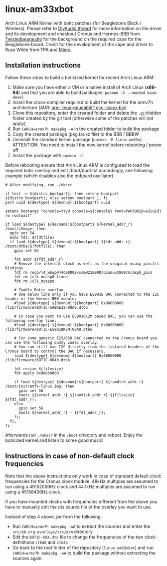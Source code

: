 # linux-am33xbot
Arch Linux ARM Kernel with botic patches (for Beaglebone Black / Wireless). Please refer to [DiyAudio thread](https://www.diyaudio.com/forums/twisted-pear/258254-support-botic-linux-driver.html) for more information on the driver and its development and checkout Cronus and Hermes-BBB from [Twistedpearaudio](http://twistedpearaudio.com/landing.aspx) for the background on the required cape for the Beaglebone board. Credit for the development of the cape and driver to Russ White from TPA and [Miero](https://github.com/miero).

## Installation instructions
Follow these steps to build a boticized kernel for recent Arch Linux ARM:

1. Make sure you have either a VM or a native install of Arch Linux (**x86-64**) and that you are able to build packages: `pacman -S --needed base-devel`
2. Install the cross-compiler required to build the kernel for the armv7h architecture (AUR: [arm-linux-gnueabihf-gcc-linaro-bin](https://aur.archlinux.org/packages/arm-linux-gnueabihf-gcc-linaro-bin/))
3. Clone this repository, enter the created folder and delete the `.git`hidden folder created by the git tool (otherwise some of the patches will not apply)
4. Run `CARCH=armv7h makepkg -A` in the created folder to build the package
5. Copy the created package (pkg.tar.xz file) to the BBB / BBBW
6. Uninstall the standard kernel package (`pacman -R linux-am33x`). ATTENTION: You need to install the new kernel before rebooting / power off
7. Install the package with `pacman -U`

Before rebooting ensure that Arch Linux ARM is configured to load the required botic overlay and edit /boot/boot.txt accordingly, see following example (which disables also the onboard oscillator):
```
# After modifying, run ./mkscr

if test -n ${distro_bootpart}; then setenv bootpart ${distro_bootpart}; else setenv bootpart 1; fi
part uuid ${devtype} ${devnum}:${bootpart} uuid

setenv bootargs "console=tty0 console=${console} root=PARTUUID=${uuid} rw rootwait"

if load ${devtype} ${devnum}:${bootpart} ${kernel_addr_r} /boot/zImage; then
  gpio set 54
  echo fdt: ${fdtfile}
  if load ${devtype} ${devnum}:${bootpart} ${fdt_addr_r} /boot/dtbs/${fdtfile}; then
    gpio set 55

    fdt addr ${fdt_addr_r}
    # Remove the internal clock as well as the original mcasp pinctrl bindings
    fdt rm /ocp/l4_wkup@44c00000/scm@210000/pinmux@800/mcasp0_pins
    fdt rm /clk_mcasp0_fixed
    fdt rm /clk_mcasp0
    
    # Enable Botic overlay
    # Use below line only if you have ES9018 DAC connected to the I2C header of the Hermes-BBB module:
    #load ${devtype} ${devnum}:${bootpart} 0x88060000 /lib/firmware/BOTIC-SABRE32-00A0.dtbo
    
    # In case you want to use ES9018K2M based DAC, you can use the following overlay line:
    #load ${devtype} ${devnum}:${bootpart} 0x88060000 /lib/firmware/BOTIC-ES9018K2M-00A0.dtbo
    
    # For some generic I2S/DSD DAC connected to the Cronus board you can use the following dummy codec overlay.
    # You can still use I2C directly from the isolated headers of the Cronus board to control the DAC if necessary.
    load ${devtype} ${devnum}:${bootpart} 0x88060000 /lib/firmware/BOTIC-00A0.dtbo
    
    fdt resize ${filesize}
    fdt apply 0x88060000
    
    if load ${devtype} ${devnum}:${bootpart} ${ramdisk_addr_r} /boot/initramfs-linux.img; then
      gpio set 56
      bootz ${kernel_addr_r} ${ramdisk_addr_r}:${filesize} ${fdt_addr_r};
    else
      gpio set 56
      bootz ${kernel_addr_r} - ${fdt_addr_r};
    fi;
  fi;
fi
```

Afterwards run `./mkscr` in the `/boot` directory and reboot. Enjoy the boticized kernel and listen to some good music!

## Instructions in case of non-default clock frequencies

Note that the above instructions only work in case of standard default clock frequencies for the Cronus clock module: 48kHz multiples are assumed to run using a 49152000Hz clock and 44.1kHz multiples are assumed to run using a 45158400Hz clock.

If you have mounted clocks with frequencies different from the above you have to manually edit the dts source file of the overlay you want to use.

Instead of step 4 above, perform the following:
- Run `CARCH=armv7h makepkg -oA` to extract the sources and enter the `src/bb.org-overlays/src/arm` directory
- Edit the `BOTIC-XXX.dts` file to change the frequencies of the two clock definitions `clk48` and `clk44`
- Go back to the root folder of the repository (`linux-am33xbot`) and run `CARCH=armv7h makepkg -eA` to build the package without extracting the sources again.
